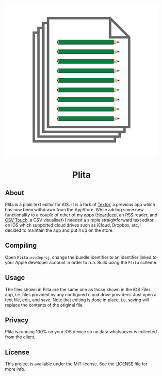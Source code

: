 <p align="center">
<img src="readme-resources/plita-1024.png" alt="Plita for iOS">
</p>

<h1 align="center">Plita</h1>

## About
Plita is a plain text editor for iOS. It is a fork of <a href="https://github.com/louisdh/textor">Textor</a>, a previous app which has now been withdrawn from the AppStore. While adding some new functionality to a couple of other of my apps (<a href="https://heartfeedrss.wordpress.com">Heartfeed</a>, an RSS reader, and <a href="https://csvtouch.wordpress.com">CSV Touch</a>, a CSV visualiser) I needed a simple straightforward text editor on iOS which supported cloud drives such as iCloud, Dropbox, etc, I decided to maintain the app and put it up on the store. 

## Compiling
Open `Plita.xcodeproj`, change the bundle identifier to an identifier linked to your Apple developer account in order to run. Build using the `Plita` scheme. 

## Usage
The files shown in Plita are the same one as those shown in the iOS Files app, i.e. files provided by any configured cloud drive providers. Just open a text file, edit, and save. Note that editing is done in place, i.e. saving will replace the contents of the original file.

## Privacy
Plita is running 100% on your iOS device so no data whatsoever is collected from the client.

## License

This project is available under the MIT license. See the LICENSE file for more info.
